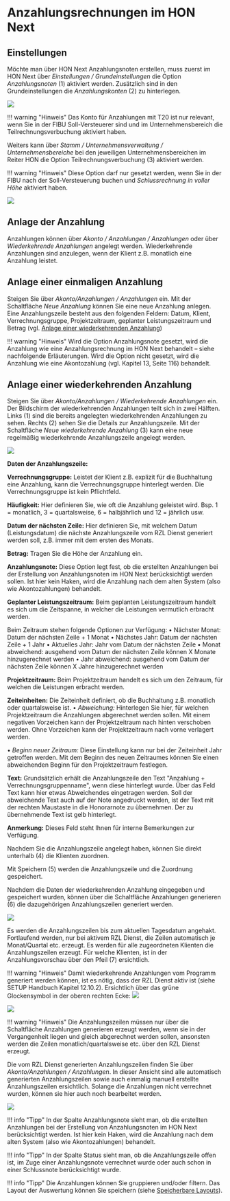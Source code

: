 # Anzahlungsrechnungen im HON Next

## Einstellungen
Möchte man über HON Next Anzahlungsnoten erstellen, muss zuerst im HON Next über *Einstellungen / Grundeinstellungen* die Option *Anzahlungsnoten* (1) aktiviert werden. Zusätzlich sind in den Grundeinstellungen die *Anzahlungskonten* (2) zu hinterlegen.

![](<img/image2.png>)

!!! warning "Hinweis"
    Das Konto für Anzahlungen mit T20 ist nur relevant, wenn Sie in der FIBU Soll-Versteuerer sind und im Unternehmensbereich die Teilrechnungsverbuchung aktiviert haben.

Weiters kann über *Stamm / Unternehmensverwaltung / Unternehmensbereiche* bei den jeweiligen Unternehmensbereichen im Reiter HON die Option Teilrechnungsverbuchung (3) aktiviert werden.

!!! warning "Hinweis"
    Diese Option darf nur gesetzt werden, wenn Sie in der FIBU nach der Soll-Versteuerung buchen und *Schlussrechnung in voller Höhe* aktiviert haben.

![](<img/image3.png>)

## Anlage der Anzahlung
Anzahlungen können über *Akonto / Anzahlungen / Anzahlungen* oder über *Wiederkehrende Anzahlungen* angelegt werden. Wiederkehrende Anzahlungen sind anzulegen, wenn der Klient z.B. monatlich eine Anzahlung leistet.

## Anlage einer einmaligen Anzahlung
Steigen Sie über *Akonto/Anzahlungen / Anzahlungen* ein. Mit der Schaltfläche *Neue Anzahlung* können Sie eine neue Anzahlung anlegen. Eine Anzahlungszeile besteht aus den folgenden Feldern: Datum, Klient, Verrechnungsgruppe, Projektzeitraum, geplanter Leistungszeitraum und Betrag (vgl. [Anlage einer wiederkehrenden Anzahlung](/HONNext/Anzahlungsrechnungen/Anzahlungsrechnungen%20im%20HON%20Next/#anlage-einer-wiederkehrenden-anzahlung))

!!! warning "Hinweis"
    Wird die Option Anzahlungsnote gesetzt, wird die Anzahlung wie eine Anzahlungsrechnung im HON Next behandelt – siehe nachfolgende Erläuterungen. Wird die Option nicht gesetzt, wird die Anzahlung wie eine Akontozahlung (vgl. Kapitel 13, Seite 116) behandelt.

## Anlage einer wiederkehrenden Anzahlung
Steigen Sie über *Akonto/Anzahlungen / Wiederkehrende Anzahlungen* ein. Der Bildschirm der wiederkehrenden Anzahlungen teilt sich in zwei Hälften. Links (1) sind die bereits angelegten wiederkehrenden Anzahlungen zu sehen. Rechts (2) sehen Sie die Details zur Anzahlungszeile.
Mit der Schaltfläche *Neue wiederkehrende Anzahlung* (3) kann eine neue regelmäßig wiederkehrende Anzahlungszeile angelegt werden.

![](<img/image4.png>)

**Daten der Anzahlungszeile:**

**Verrechnungsgruppe:**
Leistet der Klient z.B. explizit für die Buchhaltung eine Anzahlung, kann die Verrechnungsgruppe hinterlegt werden. Die Verrechnungsgruppe ist kein Pflichtfeld.

**Häufigkeit:**
Hier definieren Sie, wie oft die Anzahlung geleistet wird. Bsp. 1 = monatlich, 3 = quartalsweise, 6 = halbjährlich und 12 = jährlich usw.

**Datum der nächsten Zeile:**
Hier definieren Sie, mit welchem Datum (Leistungsdatum) die nächste Anzahlungszeile vom RZL Dienst generiert werden soll, z.B. immer mit dem ersten des Monats.

**Betrag:**
Tragen Sie die Höhe der Anzahlung ein.

**Anzahlungsnote:**
Diese Option legt fest, ob die erstellten Anzahlungen bei der Erstellung von Anzahlungsnoten im HON Next berücksichtigt werden sollen. Ist hier kein Haken, wird die Anzahlung nach dem alten System (also wie Akontozahlungen) behandelt.

**Geplanter Leistungszeitraum:**
Beim geplanten Leistungszeitraum handelt es sich um die Zeitspanne, in welcher die Leistungen vermutlich erbracht werden.

Beim Zeitraum stehen folgende Optionen zur Verfügung:
• Nächster Monat: Datum der nächsten Zeile + 1 Monat
• Nächstes Jahr: Datum der nächsten Zeile + 1 Jahr
• Aktuelles Jahr: Jahr vom Datum der nächsten Zeile
• Monat abweichend: ausgehend vom Datum der nächsten Zeile können X Monate hinzugerechnet werden
• Jahr abweichend: ausgehend vom Datum der nächsten Zeile können X Jahre hinzugerechnet werden

**Projektzeitraum:**
Beim Projektzeitraum handelt es sich um den Zeitraum, für welchen die Leistungen erbracht werden.

**Zeiteinheiten:**
Die Zeiteinheit definiert, ob die Buchhaltung z.B. monatlich oder quartalsweise ist.
• *Abweichung:* Hinterlegen Sie hier, für welchen Projektzeitraum die Anzahlungen abgerechnet werden sollen. Mit einem negativen Vorzeichen kann der Projektzeitraum nach hinten verschoben werden. Ohne Vorzeichen kann der Projektzeitraum nach vorne verlagert werden.

• *Beginn neuer Zeitraum:* Diese Einstellung kann nur bei der Zeiteinheit Jahr getroffen werden. Mit dem Beginn des neuen Zeitraumes können Sie einen abweichenden Beginn für den Projektzeitraum festlegen.

**Text:**
Grundsätzlich erhält die Anzahlungszeile den Text "Anzahlung + Verrechnungsgruppenname", wenn diese hinterlegt wurde. Über das Feld Text kann hier etwas Abweichendes eingetragen werden. Soll der abweichende Text auch auf der Note angedruckt werden, ist der Text mit der rechten Maustaste in die Honorarnote zu übernehmen. Der zu übernehmende Text ist gelb hinterlegt.

**Anmerkung:**
Dieses Feld steht Ihnen für interne Bemerkungen zur Verfügung.

Nachdem Sie die Anzahlungszeile angelegt haben, können Sie direkt unterhalb (4) die Klienten zuordnen.

Mit Speichern (5) werden die Anzahlungszeile und die Zuordnung gespeichert.

Nachdem die Daten der wiederkehrenden Anzahlung eingegeben und gespeichert wurden, können über die Schaltfläche Anzahlungen generieren (6) die dazugehörigen Anzahlungszeilen generiert werden.

![](<img/image5.png>)

Es werden die Anzahlungszeilen bis zum aktuellen Tagesdatum angehakt. Fortlaufend werden, nur bei aktivem RZL Dienst, die Zeilen automatisch je Monat/Quartal etc. erzeugt. Es werden für alle zugeordneten Klienten die Anzahlungszeilen erzeugt. Für welche Klienten, ist in der Anzahlungsvorschau über den Pfeil (7) ersichtlich.

!!! warning "Hinweis"
    Damit wiederkehrende Anzahlungen vom Programm generiert werden können, ist es nötig, dass der RZL Dienst aktiv ist (siehe SETUP Handbuch Kapitel 12.10.2).
    Ersichtlich über das grüne Glockensymbol in der oberen rechten Ecke:
    ![](<img/image6.png>)

![](<img/image7.png>)

!!! warning "Hinweis"
    Die Anzahlungszeilen müssen nur über die Schaltfläche Anzahlungen generieren erzeugt werden, wenn sie in der Vergangenheit liegen und gleich abgerechnet werden sollen, ansonsten werden die Zeilen monatlich/quartalsweise etc. über den RZL Dienst erzeugt.

Die vom RZL Dienst generierten Anzahlungszeilen finden Sie über *Akonto/Anzahlungen / Anzahlungen*. In dieser Ansicht sind alle automatisch generierten Anzahlungszeilen sowie auch einmalig manuell erstellte Anzahlungszeilen ersichtlich. Solange die Anzahlungen nicht verrechnet wurden, können sie hier auch noch bearbeitet werden.

![](<img/image31.png>)

!!! info "Tipp"
    In der Spalte Anzahlungsnote sieht man, ob die erstellten Anzahlungen bei der Erstellung von Anzahlungsnoten im HON Next berücksichtigt werden. Ist hier kein Haken, wird die Anzahlung nach dem alten System (also wie Akontozahlungen) behandelt.

!!! info "Tipp"
    In der Spalte Status sieht man, ob die Anzahlungszeile offen ist, im Zuge einer Anzahlungsnote verrechnet wurde oder auch schon in einer Schlussnote berücksichtigt wurde.

!!! info "Tipp"
    Die Anzahlungen können Sie gruppieren und/oder filtern. Das Layout der Auswertung können Sie speichern (siehe [Speicherbare Layouts](/HONNext/Auswertungen/Speicherbare%20Layouts)).
